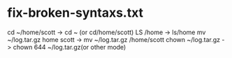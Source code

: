 # fix-broken-syntaxs.txt

cd ~/home/scott -> cd ~ (or cd/home/scott)
LS /home -> ls/home
mv ~/log.tar.gz home scott
-> mv ~/log.tar.gz /home/scott
chown ~/log.tar.gz
-> chown 644 ~/log.tar.gz(or other mode)
